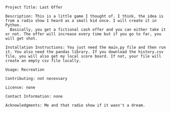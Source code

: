     Project Title: Last Offer

    Description: This is a little game I thought of. I think, the idea is from a radio show I heard as a small kid once. I will create it in Python.
      Basically, you get a fictional cash offer and you can either take it or not. The offer will increase every time but if you go to far, you will get shot.

    Installation Instructions: You just need the main.py file and then run it. You also need the pandas library. If you download the history.csv file, you will also get my local score board. If not, your file will create an empty csv file locally.
    
    Usage: Recreation

    Contributing: not necessary

    License: none

    Contact Information: none

    Acknowledgments: Me and that radio show if it wasn't a dream.
